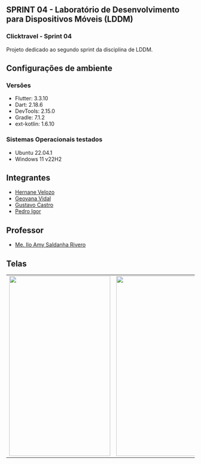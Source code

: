 ## SPRINT 04 - Laboratório de Desenvolvimento para Dispositivos Móveis (LDDM)
### Clicktravel - Sprint 04

Projeto dedicado ao segundo sprint da disciplina de LDDM.


## Configurações de ambiente
### Versões
- Flutter: 3.3.10
- Dart: 2.18.6
- DevTools: 2.15.0
- Gradle: 7.1.2
- ext-kotlin: 1.6.10

### Sistemas Operacionais testados
- Ubuntu 22.04.1
- Windows 11 v22H2


## Integrantes

* [Hernane Velozo](https://github.com/hernanevelozo)
* [Geovana Vidal](https://github.com/geovanavidalm)
* [Gustavo Castro](https://github.com/GustavoVCastro)
* [Pedro Igor](https://github.com/pedroigorreis)


## Professor

* [Me. Ilo Amy Saldanha Rivero](https://www.escavador.com/sobre/4550958/ilo-amy-saldanha-rivero)


## Telas

<table>
  <tr>
    <td><img src="https://firebasestorage.googleapis.com/v0/b/clicktravel-f2302.appspot.com/o/assets%2Fscreen1.gif?alt=media&token=b97ee889-4f88-4363-8e2d-fed1f0079655" height = "480" width="270"></td>
    <td><img src="https://firebasestorage.googleapis.com/v0/b/clicktravel-f2302.appspot.com/o/assets%2Fscreen3.gif?alt=media&token=cc86bbfd-8bed-42cb-99c5-cdfba573bdc4" height = "480" width="270"></td>
    <td><img src="https://firebasestorage.googleapis.com/v0/b/clicktravel-f2302.appspot.com/o/assets%2Fscreen2.gif?alt=media&token=8f6114d4-644f-440c-ad1a-8fcecb625aac" height = "480" width="270"></td>
    <!--<td><img src="https://user-images.githubusercontent.com/88516429/192123675-405f7f22-648c-4fcd-a663-dda03d020791.png" height = "480" width="270"></td>-->
  </tr>
</table>
